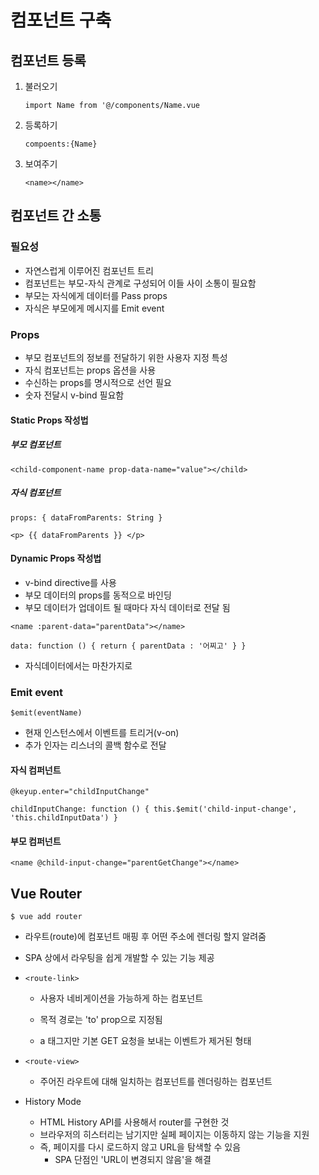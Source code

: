 # 컴포넌트 구축

## 컴포넌트 등록

1. 불러오기

   `import Name from '@/components/Name.vue`

2. 등록하기

   `compoents:{Name}`

3. 보여주기

   `<name></name>`



## 컴포넌트 간 소통

### 필요성

- 자연스럽게 이루어진 컴포넌트 트리
- 컴포넌트는 부모-자식 관계로 구성되어 이들 사이 소통이 필요함
- 부모는 자식에게 데이터를 Pass props
- 자식은 부모에게 메시지를 Emit event



### Props

- 부모 컴포넌트의 정보를 전달하기 위한 사용자 지정 특성
- 자식 컴포넌트는 props 옵션을 사용
- 수신하는 props를 명시적으로 선언 필요
- 숫자 전달시 v-bind 필요함

#### Static Props 작성법

##### 부모 컴포넌트

`<child-component-name prop-data-name="value"></child>`

##### 자식 컴포넌트

`props: { dataFromParents: String }`

`<p> {{ dataFromParents }} </p>`

#### Dynamic Props 작성법 

- v-bind directive를 사용
- 부모 데이터의 props를 동적으로 바인딩
- 부모 데이터가 업데이트 될 때마다 자식 데이터로 전달 됨

`<name :parent-data="parentData"></name>`

`data: function () { return { parentData : '어찌고' } }`

- 자식데이터에서는 마찬가지로



### Emit event

`$emit(eventName)`

- 현재 인스턴스에서 이벤트를 트리거(v-on)
- 추가 인자는 리스너의 콜백 함수로 전달

#### 자식 컴퍼넌트

`@keyup.enter="childInputChange"`

`childInputChange: function () { this.$emit('child-input-change', 'this.childInputData') }`

#### 부모 컴퍼넌트

`<name @child-input-change="parentGetChange"></name>`



## Vue Router

```
$ vue add router
```

- 라우트(route)에 컴포넌트 매핑 후 어떤 주소에 렌더링 할지 알려줌
- SPA 상에서 라우팅을 쉽게 개발할 수 있는 기능 제공



- `<route-link>`

  - 사용자 네비게이션을 가능하게 하는 컴포넌트

  - 목적 경로는 'to' prop으로 지정됨

  - a 태그지만 기본 GET 요청을 보내는 이벤트가 제거된 형태

- `<route-view>`
  - 주어진 라우트에 대해 일치하는 컴포넌트를 렌더링하는 컴포넌트
- History Mode
  - HTML History API를 사용해서 router를 구현한 것
  - 브라우저의 히스터리는 남기지만 실페 페이지는 이동하지 않는 기능을 지원
  - 즉, 페이지를 다시 로드하지 않고 URL을 탐색할 수 있음
    - SPA 단점인 'URL이 변경되지 않음'을 해결